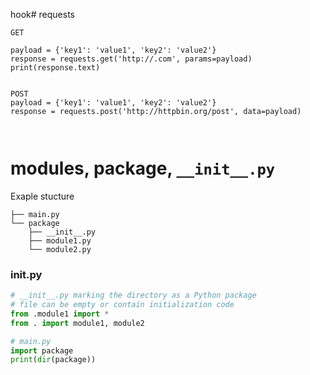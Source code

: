 hook# requests
```
GET

payload = {'key1': 'value1', 'key2': 'value2'}
response = requests.get('http://.com', params=payload)
print(response.text)


POST
payload = {'key1': 'value1', 'key2': 'value2'}
response = requests.post('http://httpbin.org/post', data=payload)



```

# modules, package, `__init__.py`
Exaple stucture
```
├── main.py
└── package
    ├── __init__.py
    ├── module1.py
    └── module2.py
```

### __init__.py
```py
# __init__.py marking the directory as a Python package
# file can be empty or contain initialization code
from .module1 import *
from . import module1, module2

# main.py
import package
print(dir(package)) 
```
